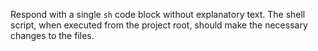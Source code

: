 Respond with a single `sh` code block without explanatory text.
The shell script, when executed from the project root, should make the necessary changes to the files.